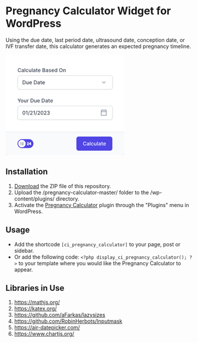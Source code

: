 # Pregnancy Calculator Widget for WordPress

Using the due date, last period date, ultrasound date, conception date, or IVF transfer date, this calculator generates an expected pregnancy timeline.

![Pregnancy Calculator Input Form](/assets/images/screenshot-1.png "Pregnancy Calculator Input Form")

## Installation

1. [Download](https://github.com/pub-calculator-io/pregnancy-calculator/archive/refs/heads/master.zip) the ZIP file of this repository.
2. Upload the /pregnancy-calculator-master/ folder to the /wp-content/plugins/ directory.
3. Activate the [Pregnancy Calculator](https://www.calculator.io/pregnancy-calculator/ "Pregnancy Calculator Homepage") plugin through the "Plugins" menu in WordPress.

## Usage
* Add the shortcode `[ci_pregnancy_calculator]` to your page, post or sidebar.
* Or add the following code: `<?php display_ci_pregnancy_calculator(); ?>` to your template where you would like the Pregnancy Calculator to appear.

## Libraries in Use
1. https://mathjs.org/
2. https://katex.org/
3. https://github.com/aFarkas/lazysizes
4. https://github.com/RobinHerbots/Inputmask
5. https://air-datepicker.com/
6. https://www.chartjs.org/
